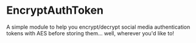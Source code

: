 EncryptAuthToken
================

A simple module to help you encrypt/decrypt social media authentication tokens with AES before storing them... well, wherever you'd like to!

<pre>
